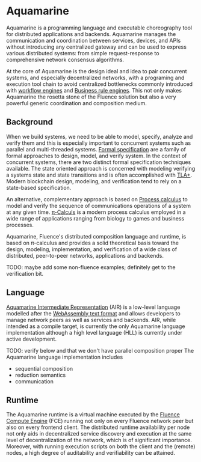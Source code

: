 # Aquamarine

Aquamarine is a programming language and executable choreography tool for distributed applications and backends. Aquamarine manages the communication and coordination between services, devices, and APIs without introducing any centralized gateway and can be used to express various distributed systems: from simple request-response to comprehensive network consensus algorithms.

At the core of Aquamarine is the design ideal and idea to pair concurrent systems, and especially decentralized networks, with a programing and execution tool chain to avoid centralized bottlenecks commonly introduced with [workflow engines](https://en.wikipedia.org/wiki/Workflow_engine) and [Business rule engines](https://en.wikipedia.org/wiki/Business_rules_engine). This not only makes Aquamarine the rosetta stone of the Fluence solution but also a very powerful generic coordination and composition medium.

## Background

When we build systems, we need to be able to model, specify, analyze and verify them and this is especially important to concurrent systems such as parallel and multi-threaded systems. [Formal specification](https://en.wikipedia.org/wiki/Formal_specification) are a family of formal approaches to design, model, and verify system. In the context of concurrent systems, there are two distinct formal specification techniques available. The state oriented approach is concerned with modeling verifying a systems state and state transitions and is often accomplished with [TLA+](https://en.wikipedia.org/wiki/TLA%2B). Modern blockchain design, modeling, and verification tend to rely on a state-based specification.

An alternative, complementary approach is based on [Process calculus](https://en.wikipedia.org/wiki/Process_calculus) to model and verify the sequence of communications operations of a system at any given time. [π-Calculs](https://en.wikipedia.org/wiki/%CE%A0-calculus) is a modern process calculus employed in a wide range of applications ranging from biology to games and business processes.

Aquamarine, Fluence's distributed composition language and runtime, is based on π-calculus and provides a solid theoretical basis toward the design, modeling, implementation, and verification of a wide class of distributed, peer-to-peer networks, applications and backends.

TODO: maybe add some non-fluence examples; definitely get to the verification bit.

## Language

[Aquamarine Intermediate Representation](https://github.com/boneyard93501/docs/tree/a512080f81137fb575a5b96d3f3e83fa3044fd1c/src/knowledge-base/knowledge_aquamarine__air.md) \(AIR\) is a low-level language modelled after the [WebAssembly text format](https://developer.mozilla.org/en-US/docs/WebAssembly/Understanding_the_text_format) and allows developers to manage network peers as well as services and backends. AIR, while intended as a compile target, is currently the only Aquamarine language implementation although a high level language \(HLL\) is currently under active development.

TODO: verify below and that we don't have parallel composition proper The Aquamarine language implementation includes

* sequential composition
* reduction semantics
* communication

## Runtime

The Aquamarine runtime is a virtual machine executed by the [Fluence Compute Engine](https://github.com/boneyard93501/docs/tree/a512080f81137fb575a5b96d3f3e83fa3044fd1c/src/knowledge-base/knowledge_fce.md) \(FCE\) running not only on every Fluence network peer but also on every frontend client. The distributed runtime availability per node not only aids in decentralized service discovery and execution at the same level of decentralization of the network, which is of significant importance. Moreover, with running execution scripts on both the client and the \(remote\) nodes, a high degree of auditability and verifiability can be attained.


